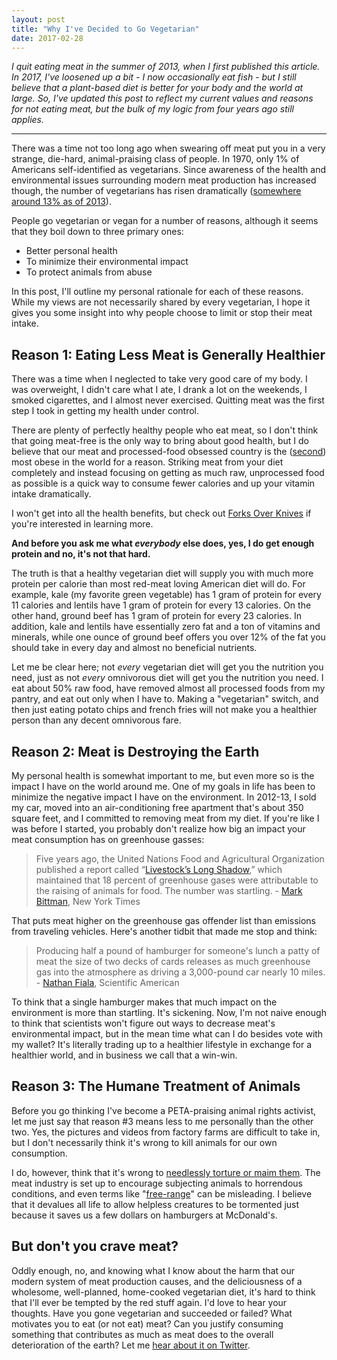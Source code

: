 ```yaml
---
layout: post
title: "Why I've Decided to Go Vegetarian"
date: 2017-02-28
---
```

*I quit eating meat in the summer of 2013, when I first published this article. In 2017, I've loosened up a bit - I now occasionally eat fish - but I still believe that a plant-based diet is better for your body and the world at large. So, I've updated this post to reflect my current values and reasons for not eating meat, but the bulk of my logic from four years ago still applies.*

-----

There was a time not too long ago when swearing off meat put you in a very strange, die-hard, animal-praising class of people. In 1970, only 1% of Americans self-identified as vegetarians. Since awareness of the health and environmental issues surrounding modern meat production has increased though, the number of vegetarians has risen dramatically ([somewhere around 13% as of 2013](http://en.wikipedia.org/wiki/Vegetarianism_by_country#United_States)).

People go vegetarian or vegan for a number of reasons, although it seems that they boil down to three primary ones:

- Better personal health
- To minimize their environmental impact
- To protect animals from abuse

In this post, I'll outline my personal rationale for each of these reasons. While my views are not necessarily shared by every vegetarian, I hope it gives you some insight into why people choose to limit or stop their meat intake.

## Reason 1: Eating Less Meat is Generally Healthier

There was a time when I neglected to take very good care of my body. I was overweight, I didn't care what I ate, I drank a lot on the weekends, I smoked cigarettes, and I almost never exercised. Quitting meat was the first step I took in getting my health under control.

There are plenty of perfectly healthy people who eat meat, so I don't think that going meat-free is the only way to bring about good health, but I do believe that our meat and processed-food obsessed country is the ([second](http://www.cbsnews.com/8301-202_162-57592714/mexico-takes-title-of-most-obese-from-america/)) most obese in the world for a reason. Striking meat from your diet completely and instead focusing on getting as much raw, unprocessed food as possible is a quick way to consume fewer calories and up your vitamin intake dramatically.

I won't get into all the health benefits, but check out [Forks Over Knives](http://www.forksoverknives.com/) if you're interested in learning more.

**And before you ask me what _everybody_ else does, yes, I do get enough protein and no, it's not that hard.**

The truth is that a healthy vegetarian diet will supply you with much more protein per calorie than most red-meat loving American diet will do. For example, kale (my favorite green vegetable) has 1 gram of protein for every 11 calories and lentils have 1 gram of protein for every 13 calories. On the other hand, ground beef has 1 gram of protein for every 23 calories. In addition, kale and lentils have essentially zero fat and a ton of vitamins and minerals, while one ounce of ground beef offers you over 12% of the fat you should take in every day and almost no beneficial nutrients.

Let me be clear here; not _every_ vegetarian diet will get you the nutrition you need, just as not _every_ omnivorous diet will get you the nutrition you need. I eat about 50% raw food, have removed almost all processed foods from my pantry, and eat out only when I have to. Making a "vegetarian" switch, and then just eating potato chips and french fries will not make you a healthier person than any decent omnivorous fare.

## Reason 2: Meat is Destroying the Earth

My personal health is somewhat important to me, but even more so is the impact I have on the world around me. One of my goals in life has been to minimize the negative impact I have on the environment. In 2012-13, I sold my car, moved into an air-conditioning free apartment that's about 350 square feet, and I committed to removing meat from my diet. If you're like I was before I started, you probably don't realize how big an impact your meat consumption has on greenhouse gasses:

> Five years ago, the United Nations Food and Agricultural Organization published a report called “[Livestock’s Long Shadow](http://www.fao.org/docrep/010/a0701e/a0701e00.HTM),” which maintained that 18 percent of greenhouse gases were attributable to the raising of animals for food. The number was startling. - [Mark Bittman](http://opinionator.blogs.nytimes.com/2012/05/15/we-could-be-heroes/), New York Times

That puts meat higher on the greenhouse gas offender list than emissions from traveling vehicles. Here's another tidbit that made me stop and think:

> Producing half a pound of hamburger for someone's lunch a patty of meat the size of two decks of cards releases as much greenhouse gas into the atmosphere as driving a 3,000-pound car nearly 10 miles. - [Nathan Fiala](http://www.scientificamerican.com/article.cfm?id=the-greenhouse-hamburger), Scientific American

To think that a single hamburger makes that much impact on the environment is more than startling. It's sickening. Now, I'm not naive enough to think that scientists won't figure out ways to decrease meat's environmental impact, but in the mean time what can I do besides vote with my wallet? It's literally trading up to a healthier lifestyle in exchange for a healthier world, and in business we call that a win-win.

## Reason 3: The Humane Treatment of Animals

Before you go thinking I've become a PETA-praising animal rights activist, let me just say that reason #3 means less to me personally than the other two. Yes, the pictures and videos from factory farms are difficult to take in, but I don't necessarily think it's wrong to kill animals for our own consumption.

I do, however, think that it's wrong to [needlessly torture or maim them](http://www.rollingstone.com/feature/belly-beast-meat-factory-farms-animal-activists). The meat industry is set up to encourage subjecting animals to horrendous conditions, and even terms like "[free-range](http://www.peta.org/issues/animals-used-for-food/organic-free-range-meat/)" can be misleading. I believe that it devalues all life to allow helpless creatures to be tormented just because it saves us a few dollars on hamburgers at McDonald's.

## But don't you crave meat?

Oddly enough, no, and knowing what I know about the harm that our modern system of meat production causes, and the deliciousness of a wholesome, well-planned, home-cooked vegetarian diet, it's hard to think that I'll ever be tempted by the red stuff again. I'd love to hear your thoughts. Have you gone vegetarian and succeeded or failed? What motivates you to eat (or not eat) meat? Can you justify consuming something that contributes as much as meat does to the overall deterioration of the earth? Let me [hear about it on Twitter](https://twitter.com/KarlLHughes).
